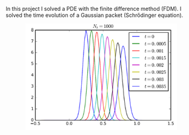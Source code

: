 In this project I solved a PDE with the finite difference method (FDM). I solved the time evolution of a Gaussian packet (Schrődinger equation).

<div style="text-align: center;">
    <img src="teaser.png" alt="Solution plot" width="400"/>
</div>
